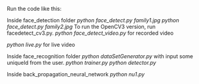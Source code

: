 Run the code like this:

Inside face_detection folder
*python face_detect.py family1.jpg*
*python face_detect.py family2.jpg*
To run the OpenCV3 version, run facedetect_cv3.py.
*python face_detect_video.py* for recorded video

*python live.py* for live video


Inside face_recognition folder
*python dataSetGenerator.py* with input some uniqueId from the user.
*python trainer.py* 
*python detector.py* 

Inside back_propagation_neural_network
*python nu1.py*


